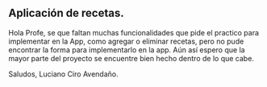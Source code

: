 ## Aplicación de recetas.

Hola Profe, se que faltan muchas funcionalidades que pide el practico para implementar en la App, como agregar o eliminar recetas, pero no pude encontrar la forma para implementarlo en la app. Aún así espero que la mayor parte del proyecto se encuentre bien hecho dentro de lo que cabe.

Saludos, Luciano Ciro Avendaño.